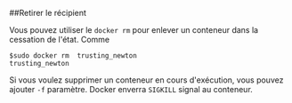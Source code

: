 ##Retirer le récipient

Vous pouvez utiliser le `docker rm` pour enlever un conteneur dans la cessation de l'état. Comme
```
$sudo docker rm  trusting_newton
trusting_newton
```
Si vous voulez supprimer un conteneur en cours d'exécution, vous pouvez ajouter `-f` paramètre. Docker enverra `SIGKILL` signal au conteneur.
